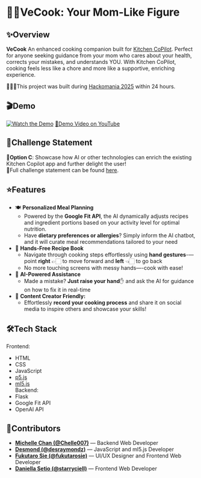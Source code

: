 # 👩‍🍳VeCook: Your Mom-Like Figure

## ✨Overview

**VeCook** An enhanced cooking companion built for [Kitchen CoPilot](https://kitchencopilot.com). Perfect for anyone seeking guidance from your mom who cares about your health, corrects your mistakes, and understands YOU. With Kitchen CoPilot, cooking feels less like a chore and more like a supportive, enriching experience.

👨🏻‍💻This project was built during [Hackomania 2025](https://hackomania.geekshacking.com) within 24 hours.

## 🎬Demo
[![Watch the Demo](https://img.youtube.com/vi/xoKdf1LBQJE/maxresdefault.jpg)](https://youtu.be/xoKdf1LBQJE)
[🔗Demo Video on YouTube](https://youtu.be/xoKdf1LBQJE)


## 🎯Challenge Statement
📝**Option C**: Showcase how AI or other technologies can enrich the existing Kitchen Copilot app and further delight the user!  
📄Full challenge statement can be found [here](https://hackomania.geekshacking.com/challengeStatements/Kitchen%20Copilot%20Challenge%20Statement.pdf).

## ⭐️Features
- 🍽 **Personalized Meal Planning**
  - Powered by the **Google Fit API**, the AI dynamically adjusts recipes and ingredient portions based on your activity level for optimal nutrition.
  - Have **dietary preferences or allergies**? Simply inform the AI chatbot, and it will curate meal recommendations tailored to your need
- 🙌 **Hands-Free Recipe Book**
  - Navigate through cooking steps effortlessly using **hand gestures**-—point **right** 👉🏻 to move forward and **left** 👈🏻 to go back
  - No more touching screens with messy hands—-cook with ease!
- 🤖 **AI-Powered Assistance**
  - Made a mistake? **Just raise your hand**✋ and ask the AI for guidance on how to fix it in real-time
- 🎥 **Content Creator Friendly:**
  - Effortlessly **record your cooking process** and share it on social media to inspire others and showcase your skills!

## 🛠Tech Stack
Frontend:
- HTML
- CSS
- JavaScript
- [p5.js](https://p5js.org/)
- [ml5.js](https://ml5js.org/)  
Backend:
- Flask
- Google Fit API
- OpenAI API

## 👥Contributors
- [**Michelle Chan (@Chelle007)**](https://github.com/Chelle007) — Backend Web Developer
- [**Desmond (@desraymondz)**](https://github.com/desraymondz) — JavaScript and ml5.js Developer
- [**Fukutaro Sie (@fukutarosie)**](https://github.com/fukutarosie) — UI/UX Designer and Frontend Web Developer
- [**Daniella Setio (@starryciell)**](https://github.com/starryciell) — Frontend Web Developer
